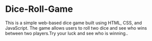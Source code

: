 # Dice-Roll-Game
This is a simple web-based dice game built using HTML, CSS, and JavaScript. The game allows users to roll two dice and see who wins between two players.Try your luck and see who is winning..
